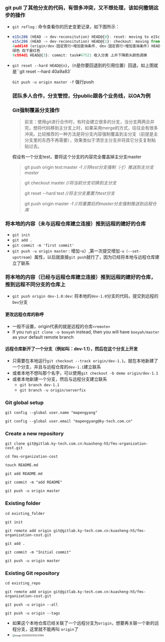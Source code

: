 

### git pull 了其他分支的代码，有很多冲突，又不想处理，该如何撤销这步的操作

- `git reflog` : 命令查看你的历史变更记录，如下图所示：

- ```js
  e15c286 (HEAD -> dev-reconsitution) HEAD@{0}: reset: moving to e15c286
  e15c286 (HEAD -> dev-reconsitution) HEAD@{1}: checkout: moving from dev-固定首行+增加查询条件 to dev-reconsitution
  4add148 (origin/dev-固定首行+增加查询条件, dev-固定首行+增加查询条件) HEAD@{2}: commit: task#47521 收入分类 向上是
  绿色 向下是红色
  9c884d1 HEAD@{3}: commit: task#47521 收入分类 上升下降箭头颜色调换
  ```

- `git reset --hard HEAD@{n}`，（n是你要回退到的引用位置）回退，如上图就是``git reset --hard 40a9a83`

  `Git push -u origin master -f` 强行push

  

  ### 团队多人合作，分支管控，分public跟各个业务线，以OA为例

  ### Git强制覆盖分支操作

  > 前言：使用git进行合作时，有时会建立很多的分支，当分支两两合并完，想将代码移到主分支上时，如果采用merge的方式，往往会有很多冲突。比较推荐的一种方法是将分支内容强制覆盖到主分支（前提是主分支里的东西不再需要），效果类似于清空主分支并将其它分支复制粘贴过去。

  假设有一个分支test，要将这个分支的内容完全覆盖掉主分支master

  > git push origin test:master -f      *//将test分支强制（-f）推送到主分支master*

  > 
  >
  > git checkout master             *//将当前分支切换到主分支*
  >
  > git reset --hard test              *//将主分支重置为test分支*
  >
  > git push origin master -f       *//将重置后的master分支强制推送到远程仓库*

### 将本地的内容（未与远程仓库建立连接）推到远程的建好的仓库

- `git init`
- `git add .`
- `git commit -m 'first commit'`
- `git push -u origin master` : 增加-u）,第一次提交增加`-u（--set-upstream`）属性，以后就直接`git push`就行了，因为已经将本地与远程仓库建立了联系

### 将本地的内容（已经与远程仓库建立连接）推到远程的建好的仓库，推到远程不同分支的仓库上

- `git push origin dev-1.0:dev`: 将本地的`dev-1.0`分支的代码，提交到远程的`Dev`分支

#### 更改远程仓库的称呼

- 一般不设置，origin代表的就是远程的仓库`<remote>`
-  If you run `git clone -o booyah` instead, then you will have `booyah/master` as your default remote branch

#### 远程仓库新开了一个分支（例如叫：dev-1.1），然后在这个分支上开发

- 只需要在本地运行`git checkout --track origin/dev-1.1`，就在本地新建了一个分支，并且与远程仓库的`dev-1.1`建立联系
- 或者本地不想叫那个名字，可以使用`git checkout -b demo origin/dev-1.1`
- 或者本地新建一个分支，然后与远程分支建立联系
  - `git branch dev-1.1`
  - `git branch -u origin/serverfix`



### Git global setup

`git config --global user.name "mapengyang" `

 `git config --global user.email "mapengyang@ky-tech.com.cn" `

### Create a new repository

`git clone git@gitlab.ky-tech.com.cn:kuasheng-h5/fms-organization-cost.git `

 `cd fms-organization-cost `

 `touch README.md `

 `git add README.md `

 `git commit -m "add README" `

 `git push -u origin master `

### Existing folder

`cd existing_folder `

 `git init `

 `git remote add origin git@gitlab.ky-tech.com.cn:kuasheng-h5/fms-organization-cost.git `

 `git add . `

 `git commit -m "Initial commit" `

 `git push -u origin master `

### Existing Git repository

 `cd existing_repo `

`git remote add origin git@gitlab.ky-tech.com.cn:kuasheng-h5/fms-organization-cost.git `

`git push -u origin --all `

`git push -u origin --tags`

- 如果这个本地仓库已经关联了一个远程分支为`origin`，想要再关联一个新的远程分支，这里就不能再叫 `origin`了
- <img src="/Users/mpy/Library/Application Support/typora-user-images/image-20200525103231394.png" alt="image-20200525103231394" style="zoom:50%;" />



